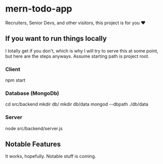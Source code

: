 # mern-todo-app
Recruiters, Senior Devs, and other visitors, this project is for you ❤️

## If you want to run things locally
I totally get if you don't, which is why I will try to serve this at some point, but here are the steps anyways. Assume starting path is project root. 

### Client
npm start

### Database (MongoDb)
cd src/backend
mkdir db/
mkdir db/data
mongod --dbpath ./db/data

### Server 
node src/backend/server.js

## Notable Features
It works, hopefully. Notable stuff is coming.
